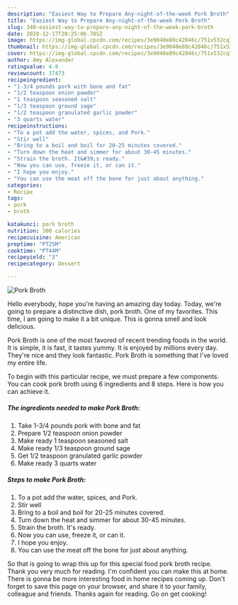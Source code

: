 ```yaml
---
description: "Easiest Way to Prepare Any-night-of-the-week Pork Broth"
title: "Easiest Way to Prepare Any-night-of-the-week Pork Broth"
slug: 340-easiest-way-to-prepare-any-night-of-the-week-pork-broth
date: 2020-12-17T20:25:06.705Z
image: https://img-global.cpcdn.com/recipes/3e9040e89c42046c/751x532cq70/pork-broth-recipe-main-photo.jpg
thumbnail: https://img-global.cpcdn.com/recipes/3e9040e89c42046c/751x532cq70/pork-broth-recipe-main-photo.jpg
cover: https://img-global.cpcdn.com/recipes/3e9040e89c42046c/751x532cq70/pork-broth-recipe-main-photo.jpg
author: Amy Alexander
ratingvalue: 4.8
reviewcount: 37473
recipeingredient:
- "1-3/4 pounds pork with bone and fat"
- "1/2 teaspoon onion powder"
- "1 teaspoon seasoned salt"
- "1/3 teaspoon ground sage"
- "1/2 teaspoon granulated garlic powder"
- "3 quarts water"
recipeinstructions:
- "To a pot add the water, spices, and Pork."
- "Stir well"
- "Bring to a boil and boil for 20-25 minutes covered."
- "Turn down the heat and simmer for about 30-45 minutes."
- "Strain the broth. It&#39;s ready."
- "Now you can use, freeze it, or can it."
- "I hope you enjoy."
- "You can use the meat off the bone for just about anything."
categories:
- Recipe
tags:
- pork
- broth

katakunci: pork broth 
nutrition: 300 calories
recipecuisine: American
preptime: "PT25M"
cooktime: "PT44M"
recipeyield: "3"
recipecategory: Dessert

---
```



![Pork Broth](https://img-global.cpcdn.com/recipes/3e9040e89c42046c/751x532cq70/pork-broth-recipe-main-photo.jpg)

Hello everybody, hope you're having an amazing day today. Today, we're going to prepare a distinctive dish, pork broth. One of my favorites. This time, I am going to make it a bit unique. This is gonna smell and look delicious.



Pork Broth is one of the most favored of recent trending foods in the world. It is simple, it is fast, it tastes yummy. It is enjoyed by millions every day. They're nice and they look fantastic. Pork Broth is something that I've loved my entire life.


To begin with this particular recipe, we must prepare a few components. You can cook pork broth using 6 ingredients and 8 steps. Here is how you can achieve it.

<!--inarticleads1-->

##### The ingredients needed to make Pork Broth:

1. Take 1-3/4 pounds pork with bone and fat
1. Prepare 1/2 teaspoon onion powder
1. Make ready 1 teaspoon seasoned salt
1. Make ready 1/3 teaspoon ground sage
1. Get 1/2 teaspoon granulated garlic powder
1. Make ready 3 quarts water




<!--inarticleads2-->

##### Steps to make Pork Broth:

1. To a pot add the water, spices, and Pork.
1. Stir well
1. Bring to a boil and boil for 20-25 minutes covered.
1. Turn down the heat and simmer for about 30-45 minutes.
1. Strain the broth. It&#39;s ready.
1. Now you can use, freeze it, or can it.
1. I hope you enjoy.
1. You can use the meat off the bone for just about anything.




So that is going to wrap this up for this special food pork broth recipe. Thank you very much for reading. I'm confident you can make this at home. There is gonna be more interesting food in home recipes coming up. Don't forget to save this page on your browser, and share it to your family, colleague and friends. Thanks again for reading. Go on get cooking!
